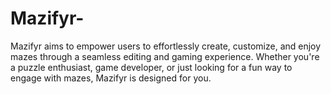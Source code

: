 # Mazifyr-
Mazifyr aims to empower users to effortlessly create, customize, and enjoy mazes through a seamless editing and gaming experience. Whether you're a puzzle enthusiast, game developer, or just looking for a fun way to engage with mazes, Mazifyr is designed for you.
